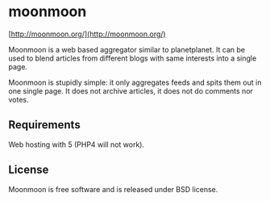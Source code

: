 moonmoon
========

[http://moonmoon.org/](http://moonmoon.org/)

Moonmoon is a web based aggregator similar to planetplanet. 
It can be used to blend articles from different blogs with same interests into a single page.

Moonmoon is stupidly simple: it only aggregates feeds and spits them out in one single page. 
It does not archive articles, it does not do comments nor votes.


Requirements
------------
Web hosting with 5 (PHP4 will not work).

License
-------
Moonmoon is free software and is released under BSD license.
